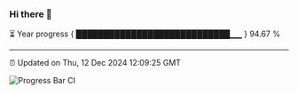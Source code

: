 ### Hi there 👋

⏳ Year progress { ████████████████████████████▁▁ } 94.67 %

---

⏰ Updated on Thu, 12 Dec 2024 12:09:25 GMT

![Progress Bar CI](https://github.com/liununu/liununu/workflows/Progress%20Bar%20CI/badge.svg)
